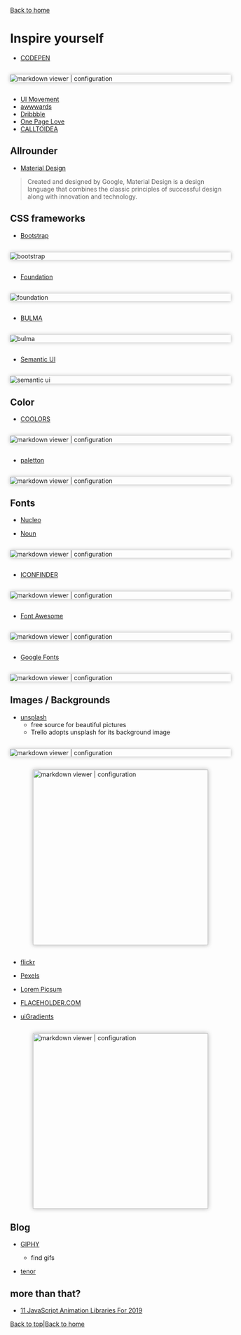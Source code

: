 [Back to home](./README.md)

# Inspire yourself

* [CODEPEN](https://codepen.io/)
<img src="https://res.cloudinary.com/dwoaw9y1s/image/upload/v1549042790/boot_coding/Screen_Shot_2019-02-02_at_2.13.09.png" alt="markdown viewer | configuration" style="display: block; margin:30px auto; box-shadow: 0 0 10px rgb(180, 180, 180);">

* [UI Movement](https://uimovement.com/)
* [awwwards](https://www.awwwards.com/)
* [Dribbble](https://dribbble.com/)
* [One Page Love](https://onepagelove.com/)
* [CALLTOIDEA](https://www.calltoidea.com/)


## Allrounder

* [Material Design](https://materializecss.com/icons.html)
>Created and designed by Google, Material Design is a design language that combines the classic principles of successful design along with innovation and technology.


## CSS frameworks

* [Bootstrap](https://getbootstrap.com/docs/4.1/getting-started/introduction/)

<img src="https://res.cloudinary.com/dwoaw9y1s/image/upload/v1549073228/boot_coding/Screen_Shot_2019-02-02_at_10.39.57.png" alt="bootstrap" style="display: block; margin:30px auto; box-shadow: 0 0 10px rgb(180, 180, 180);">

* [Foundation](https://foundation.zurb.com/building-blocks/)

<img src="https://res.cloudinary.com/dwoaw9y1s/image/upload/v1549073228/boot_coding/Screen_Shot_2019-02-02_at_10.43.00.png" alt="foundation" style="display: block; margin:30px auto; box-shadow: 0 0 10px rgb(180, 180, 180);">

* [BULMA](https://bulma.io/documentation/)

<img src="https://res.cloudinary.com/dwoaw9y1s/image/upload/v1549073228/boot_coding/Screen_Shot_2019-02-02_at_10.46.14.png" alt="bulma" style="display: block; margin:30px auto; box-shadow: 0 0 10px rgb(180, 180, 180);">

* [Semantic UI](https://semantic-ui.com/)

<img src="https://res.cloudinary.com/dwoaw9y1s/image/upload/v1549073229/boot_coding/Screen_Shot_2019-02-02_at_10.49.16.png" alt="semantic ui" style="display: block; margin:30px auto; box-shadow: 0 0 10px rgb(180, 180, 180);">


## Color

* [COOLORS](https://coolors.co/)

<img src="https://res.cloudinary.com/dwoaw9y1s/image/upload/v1549039690/boot_coding/Screen_Shot_2019-02-02_at_1.33.48.png" alt="markdown viewer | configuration" style="display: block; margin:30px auto; box-shadow: 0 0 10px rgb(180, 180, 180);">

* [paletton](http://paletton.com/#uid=1000u0kllllaFw0g0qFqFg0w0aF)

<img src="https://res.cloudinary.com/dwoaw9y1s/image/upload/v1549039691/boot_coding/Screen_Shot_2019-02-02_at_1.44.48.png" alt="markdown viewer | configuration" style="display: block; margin:30px auto; box-shadow: 0 0 10px rgb(180, 180, 180);">


## Fonts

* [Nucleo](https://nucleoapp.com/premium-colored-icons/)

* [Noun](https://thenounproject.com/)

<img src="https://res.cloudinary.com/dwoaw9y1s/image/upload/v1549039691/boot_coding/Screen_Shot_2019-02-02_at_1.38.37.png" alt="markdown viewer | configuration" style="display: block; margin:30px auto; box-shadow: 0 0 10px rgb(180, 180, 180);">

* [ICONFINDER](https://www.iconfinder.com/)

<img src="https://res.cloudinary.com/dwoaw9y1s/image/upload/v1549039692/boot_coding/Screen_Shot_2019-02-02_at_1.45.59.png" alt="markdown viewer | configuration" style="display: block; margin:30px auto; box-shadow: 0 0 10px rgb(180, 180, 180);">

* [Font Awesome](https://fontawesome.com/start)

<img src="https://res.cloudinary.com/dwoaw9y1s/image/upload/v1549039691/boot_coding/Screen_Shot_2019-02-02_at_1.39.08.png" alt="markdown viewer | configuration" style="display: block; margin:30px auto; box-shadow: 0 0 10px rgb(180, 180, 180);">

* [Google Fonts](https://fonts.google.com/)

<img src="https://res.cloudinary.com/dwoaw9y1s/image/upload/v1549039691/boot_coding/Screen_Shot_2019-02-02_at_1.39.54.png" alt="markdown viewer | configuration" style="display: block; margin:30px auto; box-shadow: 0 0 10px rgb(180, 180, 180);">


## Images / Backgrounds

* [unsplash](https://unsplash.com/)
  * free source for beautiful pictures
  * Trello adopts unsplash for its background image

<img src="https://res.cloudinary.com/dwoaw9y1s/image/upload/v1549039691/boot_coding/Screen_Shot_2019-02-02_at_1.36.24.png" alt="markdown viewer | configuration" style="display: block; margin:30px auto; box-shadow: 0 0 10px rgb(180, 180, 180);">

<img src="https://res.cloudinary.com/dwoaw9y1s/image/upload/v1549039691/boot_coding/Screen_Shot_2019-02-02_at_1.36.36.png" alt="markdown viewer | configuration" height=400 style="display: block; margin:30px auto; box-shadow: 0 0 10px rgb(180, 180, 180);">

* [flickr](https://www.flickr.com/)

* [Pexels](https://www.pexels.com/)


* [Lorem Picsum](http://picsum.photos/)
* [FLACEHOLDER.COM](https://placeholder.com/)

* [uiGradients](https://uigradients.com/#RedSunset)

<img src="https://res.cloudinary.com/dwoaw9y1s/image/upload/v1549042797/boot_coding/Screen_Shot_2019-02-02_at_2.00.13.png" alt="markdown viewer | configuration" height=400 style="display: block; margin:30px auto; box-shadow: 0 0 10px rgb(180, 180, 180);">


## Blog

* [GIPHY](https://giphy.com/)
  * find gifs

* [tenor](https://tenor.com/)


## more than that?

* [11 JavaScript Animation Libraries For 2019](https://blog.bitsrc.io/11-javascript-animation-libraries-for-2018-9d7ac93a2c59)


[Back to top](./design.md#Inspire-yourself)|[Back to home](./README.md)
